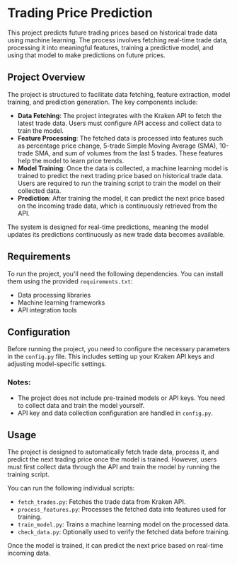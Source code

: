 # Trading Price Prediction

This project predicts future trading prices based on historical trade data using machine learning. The process involves fetching real-time trade data, processing it into meaningful features, training a predictive model, and using that model to make predictions on future prices.

## Project Overview

The project is structured to facilitate data fetching, feature extraction, model training, and prediction generation. The key components include:

- **Data Fetching**: The project integrates with the Kraken API to fetch the latest trade data. Users must configure API access and collect data to train the model.
- **Feature Processing**: The fetched data is processed into features such as percentage price change, 5-trade Simple Moving Average (SMA), 10-trade SMA, and sum of volumes from the last 5 trades. These features help the model to learn price trends.
- **Model Training**: Once the data is collected, a machine learning model is trained to predict the next trading price based on historical trade data. Users are required to run the training script to train the model on their collected data.
- **Prediction**: After training the model, it can predict the next price based on the incoming trade data, which is continuously retrieved from the API.

The system is designed for real-time predictions, meaning the model updates its predictions continuously as new trade data becomes available.

## Requirements

To run the project, you'll need the following dependencies. You can install them using the provided `requirements.txt`:

- Data processing libraries
- Machine learning frameworks
- API integration tools

## Configuration

Before running the project, you need to configure the necessary parameters in the `config.py` file. This includes setting up your Kraken API keys and adjusting model-specific settings.

### Notes:
- The project does not include pre-trained models or API keys. You need to collect data and train the model yourself.
- API key and data collection configuration are handled in `config.py`.

## Usage

The project is designed to automatically fetch trade data, process it, and predict the next trading price once the model is trained. However, users must first collect data through the API and train the model by running the training script.

You can run the following individual scripts:

- `fetch_trades.py`: Fetches the trade data from Kraken API.
- `process_features.py`: Processes the fetched data into features used for training.
- `train_model.py`: Trains a machine learning model on the processed data.
- `check_data.py`: Optionally used to verify the fetched data before training.

Once the model is trained, it can predict the next price based on real-time incoming data.
